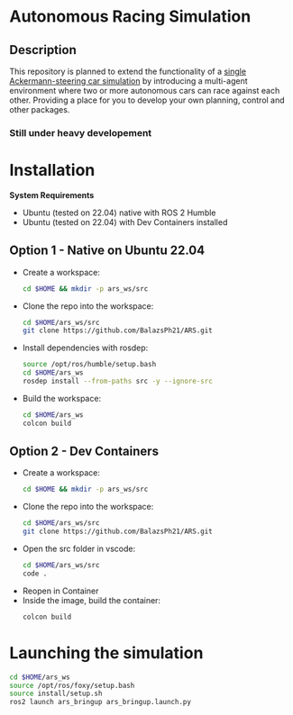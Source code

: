 # Autonomous Racing Simulation

## Description

This repository is planned to extend the functionality of a [single Ackermann-steering car simulation](https://github.com/BalazsPh21/ackermann_simulation) by introducing a multi-agent environment where two or more autonomous cars can race against each other. Providing a place for you to develop your own planning, control and other packages.

### Still under heavy developement

# Installation

**System Requirements**
- Ubuntu (tested on 22.04) native with ROS 2 Humble
- Ubuntu (tested on 22.04) with Dev Containers installed

## Option 1 - Native on Ubuntu 22.04
- Create a workspace:
    ```bash
    cd $HOME && mkdir -p ars_ws/src
    ```
- Clone the repo into the workspace:
    ```bash
    cd $HOME/ars_ws/src
    git clone https://github.com/BalazsPh21/ARS.git
    ```
- Install dependencies with rosdep:
    ```bash
    source /opt/ros/humble/setup.bash
    cd $HOME/ars_ws
    rosdep install --from-paths src -y --ignore-src
    ```
- Build the workspace:
    ```bash
    cd $HOME/ars_ws
    colcon build
    ```

## Option 2 - Dev Containers
- Create a workspace:
    ```bash
    cd $HOME && mkdir -p ars_ws/src
    ```
- Clone the repo into the workspace:
    ```bash
    cd $HOME/ars_ws/src
    git clone https://github.com/BalazsPh21/ARS.git
    ```
- Open the src folder in vscode:
    ```bash
    cd $HOME/ars_ws/src
    code .
    ```
- Reopen in Container
- Inside the image, build the container:
    ```bash
    colcon build
    ```

# Launching the simulation
```bash
cd $HOME/ars_ws
source /opt/ros/foxy/setup.bash
source install/setup.sh
ros2 launch ars_bringup ars_bringup.launch.py
```